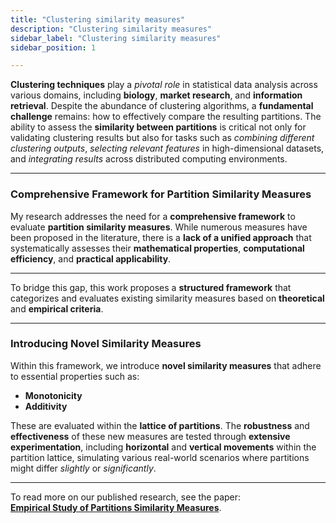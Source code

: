 ```yaml
---
title: "Clustering similarity measures"
description: "Clustering similarity measures"
sidebar_label: "Clustering similarity measures"
sidebar_position: 1

---
```



**Clustering techniques** play a *pivotal role* in statistical data analysis across various domains, including **biology**, **market research**, and **information retrieval**. Despite the abundance of clustering algorithms, a **fundamental challenge** remains: how to effectively compare the resulting partitions. The ability to assess the **similarity between partitions** is critical not only for validating clustering results but also for tasks such as *combining different clustering outputs*, *selecting relevant features* in high-dimensional datasets, and *integrating results* across distributed computing environments.

---

### Comprehensive Framework for Partition Similarity Measures

My research addresses the need for a **comprehensive framework** to evaluate **partition similarity measures**. While numerous measures have been proposed in the literature, there is a **lack of a unified approach** that systematically assesses their **mathematical properties**, **computational efficiency**, and **practical applicability**. 

---

To bridge this gap, this work proposes a **structured framework** that categorizes and evaluates existing similarity measures based on **theoretical** and **empirical criteria**.

---

### Introducing Novel Similarity Measures

Within this framework, we introduce **novel similarity measures** that adhere to essential properties such as:

- **Monotonicity**
- **Additivity**

These are evaluated within the **lattice of partitions**. The **robustness** and **effectiveness** of these new measures are tested through **extensive experimentation**, including **horizontal** and **vertical movements** within the partition lattice, simulating various real-world scenarios where partitions might differ *slightly* or *significantly*.

---

To read more on our published research, see the paper:  
[**Empirical Study of Partitions Similarity Measures**](https://www.researchgate.net/publication/358284077_Empirical_Study_of_Partitions_Similarity_Measures).





